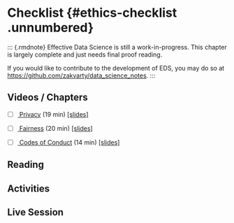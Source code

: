 # Checklist {#ethics-checklist .unnumbered}


::: {.rmdnote} 
Effective Data Science is still a work-in-progress. This chapter is largely complete and just needs final proof reading. 

If you would like to contribute to the development of EDS, you may do so at <https://github.com/zakvarty/data_science_notes>.
:::

## Videos / Chapters 


- [ ] [ Privacy](https://imperial.cloud.panopto.eu/Panopto/Pages/Viewer.aspx?id=5d85c64e-ce0a-4a18-bd3b-afa5010ceca8) (19 min) [[slides]](https://github.com/zakvarty/effective-data-science-slides-2022/raw/main/05-01-privacy/05-01-privacy.pdf)

- [ ] [ Fairness](https://imperial.cloud.panopto.eu/Panopto/Pages/Viewer.aspx?id=96301a9c-c129-44fd-bd3f-afa700fdeeaa) (20 min) [[slides]](https://github.com/zakvarty/effective-data-science-slides-2022/raw/main/05-02-fairness/05-02-fairness.pdf)
 
- [ ] [ Codes of Conduct](https://imperial.cloud.panopto.eu/Panopto/Pages/Viewer.aspx?id=5c457e71-1f44-4272-a46b-afa701747ba6) (14 min) [[slides]](https://github.com/zakvarty/effective-data-science-slides-2022/raw/main/05-03-codes-of-conduct/05-03-codes-of-conduct.pdf)


## Reading 


## Activities 


## Live Session 
